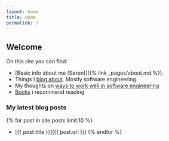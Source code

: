 ```yaml
---
layout: home
title: Home
permalink: /
---
```


## Welcome

On this site you can find: 
- [Basic info about me (Søren)]({% link _pages/about.md %}).
- Things I [blog about](/blog). Mostly software engineering.
- My thoughts on [ways to work well in software engineering](/work-guide)
- [Books](/books) i recommend reading

### My latest blog posts
{% for post in site.posts limit:10 %}
- [{{ post.title }}]({{ post.url }})
{% endfor %}
